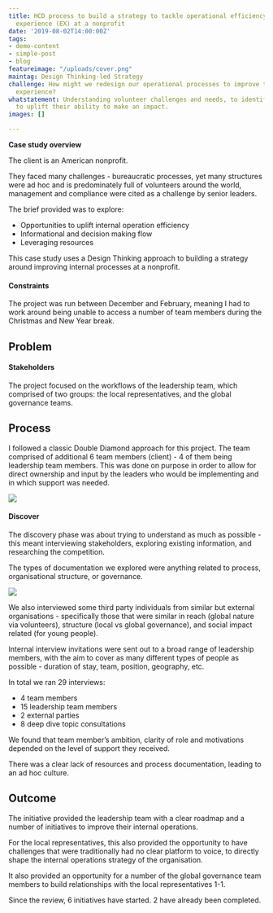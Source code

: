 ```yaml
---
title: HCD process to build a strategy to tackle operational efficiency and employee
  experience (EX) at a nonprofit
date: '2019-08-02T14:00:00Z'
tags:
- demo-content
- simple-post
- blog
featureimage: "/uploads/cover.png"
maintag: Design Thinking-led Strategy
challenge: How might we redesign our operational processes to improve the volunteer
  experience?
whatstatement: Understanding volunteer challenges and needs, to identify key opportunities
  to uplift their ability to make an impact.
images: []

---
```

**Case study overview**

The client is an American nonprofit.

They faced many challenges - bureaucratic processes, yet many structures were ad hoc and is predominately full of volunteers around the world, management and compliance were cited as a challenge by senior leaders.

The brief provided was to explore:

* Opportunities to uplift internal operation efficiency
* Informational and decision making flow
* Leveraging resources

This case study uses a Design Thinking approach to building a strategy around improving internal processes at a nonprofit.

#### Constraints

The project was run between December and February, meaning I had to work around being unable to access a number of team members during the Christmas and New Year break.

## Problem

#### Stakeholders

The project focused on the workflows of the leadership team, which comprised of two groups: the local representatives, and the global governance teams.

## Process

I followed a classic Double Diamond approach for this project. The team comprised of additional 6 team members (client) - 4 of them being leadership team members. This was done on purpose in order to allow for direct ownership and input by the leaders who would be implementing and in which support was needed.

![](https://soph.ee/images/blog-images/43447-internal/1.%20Timeline.png)

#### Discover

The discovery phase was about trying to understand as much as possible - this meant interviewing stakeholders, exploring existing information, and researching the competition.

The types of documentation we explored were anything related to process, organisational structure, or governance.

![](https://soph.ee/images/blog-images/43447-internal/3.%20Files.png)

We also interviewed some third party individuals from similar but external organisations - specifically those that were similar in reach (global nature via volunteers), structure (local vs global governance), and social impact related (for young people).

Internal interview invitations were sent out to a broad range of leadership members, with the aim to cover as many different types of people as possible - duration of stay, team, position, geography, etc.

In total we ran 29 interviews:

* 4 team members
* 15 leadership team members
* 2 external parties
* 8 deep dive topic consultations

We found that team member’s ambition, clarity of role and motivations depended on the level of support they received.

There was a clear lack of resources and process documentation, leading to an ad hoc culture.

## Outcome

The initiative provided the leadership team with a clear roadmap and a number of initiatives to improve their internal operations.

For the local representatives, this also provided the opportunity to have challenges that were traditionally had no clear platform to voice, to directly shape the internal operations strategy of the organisation.

It also provided an opportunity for a number of the global governance team members to build relationships with the local representatives 1-1.

Since the review, 6 initiatives have started. 2 have already been completed.